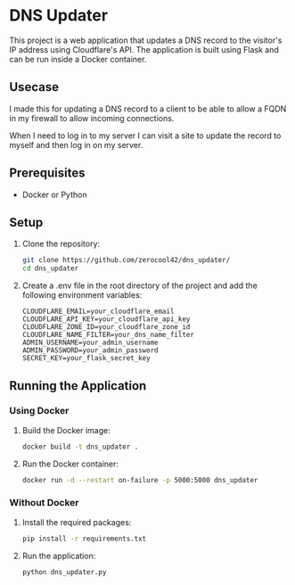 # DNS Updater

This project is a web application that updates a DNS record to the visitor's IP address using Cloudflare's API. The application is built using Flask and can be run inside a Docker container.

## Usecase
I made this for updating a DNS record to a client to be able to allow a FQDN in my firewall to allow incoming connections. 

When I need to log in to my server I can visit a site to update the record to myself and then log in on my server.  

## Prerequisites

- Docker or Python

## Setup

1. Clone the repository:
    ```sh
    git clone https://github.com/zerocool42/dns_updater/
    cd dns_updater
    ```

2. Create a .env file in the root directory of the project and add the following environment variables:
    ```env
    CLOUDFLARE_EMAIL=your_cloudflare_email
    CLOUDFLARE_API_KEY=your_cloudflare_api_key
    CLOUDFLARE_ZONE_ID=your_cloudflare_zone_id
    CLOUDFLARE_NAME_FILTER=your_dns_name_filter
    ADMIN_USERNAME=your_admin_username
    ADMIN_PASSWORD=your_admin_password
    SECRET_KEY=your_flask_secret_key
    ```

## Running the Application

### Using Docker

1. Build the Docker image:
    ```sh
    docker build -t dns_updater .
    ```

2. Run the Docker container:
    ```sh
    docker run -d --restart on-failure -p 5000:5000 dns_updater
    ```

### Without Docker

1. Install the required packages:
    ```sh
    pip install -r requirements.txt
    ```

2. Run the application:
    ```sh
    python dns_updater.py
    ```

